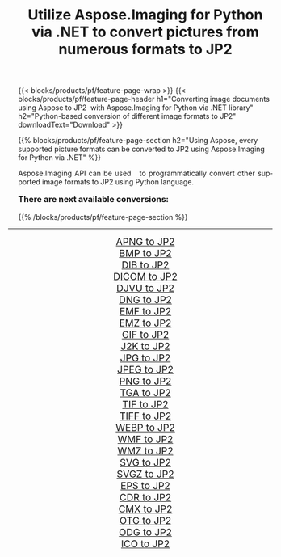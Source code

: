 ﻿---
title: Utilize Aspose.Imaging for Python via .NET to convert pictures from numerous formats to JP2 
weight: 3920
url: /python-net/conversion/to/jp2/ 
lang: en
langdirlevel: 2
locales: zh-hans,ja,it,ru,de,es,fr,nl,id,lt,pl,pt,vi,tr,ko,zh-hant,ar,hi,th,sv,cs,uk,he
description: You can use Aspose.Imaging for Python via .NET library to convert from a variety of formats to JP2
---

{{< blocks/products/pf/feature-page-wrap >}}
{{< blocks/products/pf/feature-page-header h1="Converting image documents using Aspose to JP2  with Aspose.Imaging for Python via .NET library" h2="Python-based conversion of different image formats to JP2" downloadText="Download" >}}


{{% blocks/products/pf/feature-page-section  h2="Using Aspose, every supported picture formats can be converted to JP2 using Aspose.Imaging for Python via .NET" %}}
<p align=justify>Aspose.Imaging API can be used   to programmatically convert other supported image formats to JP2 using Python language.</p>
<h3 style="margin-top:16px;">
There are next available conversions:
</h3>
{{% /blocks/products/pf/feature-page-section %}}
<div class="container-fluid productfamilypage bg-gray">
    <div class="convertypes bg-gray agp-content section">
        <div class="container">
		<hr style="margin-left:-20px;"/>
		<div class="row other-converters" style="gap: 10px;font-size: 19px;text-align:center;">
		    <div class='col-md-3 other-converter remove-lp remove-rp'><a href="/imaging/python-net/conversion/apng-to-jp2/" style="padding:15px;">APNG to JP2</a></div>
<div class='col-md-3 other-converter remove-lp remove-rp'><a href="/imaging/python-net/conversion/bmp-to-jp2/" style="padding:15px;">BMP to JP2</a></div>
<div class='col-md-3 other-converter remove-lp remove-rp'><a href="/imaging/python-net/conversion/dib-to-jp2/" style="padding:15px;">DIB to JP2</a></div>
<div class='col-md-3 other-converter remove-lp remove-rp'><a href="/imaging/python-net/conversion/dicom-to-jp2/" style="padding:15px;">DICOM to JP2</a></div>
<div class='col-md-3 other-converter remove-lp remove-rp'><a href="/imaging/python-net/conversion/djvu-to-jp2/" style="padding:15px;">DJVU to JP2</a></div>
<div class='col-md-3 other-converter remove-lp remove-rp'><a href="/imaging/python-net/conversion/dng-to-jp2/" style="padding:15px;">DNG to JP2</a></div>
<div class='col-md-3 other-converter remove-lp remove-rp'><a href="/imaging/python-net/conversion/emf-to-jp2/" style="padding:15px;">EMF to JP2</a></div>
<div class='col-md-3 other-converter remove-lp remove-rp'><a href="/imaging/python-net/conversion/emz-to-jp2/" style="padding:15px;">EMZ to JP2</a></div>
<div class='col-md-3 other-converter remove-lp remove-rp'><a href="/imaging/python-net/conversion/gif-to-jp2/" style="padding:15px;">GIF to JP2</a></div>
<div class='col-md-3 other-converter remove-lp remove-rp'><a href="/imaging/python-net/conversion/j2k-to-jp2/" style="padding:15px;">J2K to JP2</a></div>
<div class='col-md-3 other-converter remove-lp remove-rp'><a href="/imaging/python-net/conversion/jpg-to-jp2/" style="padding:15px;">JPG to JP2</a></div>
<div class='col-md-3 other-converter remove-lp remove-rp'><a href="/imaging/python-net/conversion/jpeg-to-jp2/" style="padding:15px;">JPEG to JP2</a></div>
<div class='col-md-3 other-converter remove-lp remove-rp'><a href="/imaging/python-net/conversion/png-to-jp2/" style="padding:15px;">PNG to JP2</a></div>
<div class='col-md-3 other-converter remove-lp remove-rp'><a href="/imaging/python-net/conversion/tga-to-jp2/" style="padding:15px;">TGA to JP2</a></div>
<div class='col-md-3 other-converter remove-lp remove-rp'><a href="/imaging/python-net/conversion/tif-to-jp2/" style="padding:15px;">TIF to JP2</a></div>
<div class='col-md-3 other-converter remove-lp remove-rp'><a href="/imaging/python-net/conversion/tiff-to-jp2/" style="padding:15px;">TIFF to JP2</a></div>
<div class='col-md-3 other-converter remove-lp remove-rp'><a href="/imaging/python-net/conversion/webp-to-jp2/" style="padding:15px;">WEBP to JP2</a></div>
<div class='col-md-3 other-converter remove-lp remove-rp'><a href="/imaging/python-net/conversion/wmf-to-jp2/" style="padding:15px;">WMF to JP2</a></div>
<div class='col-md-3 other-converter remove-lp remove-rp'><a href="/imaging/python-net/conversion/wmz-to-jp2/" style="padding:15px;">WMZ to JP2</a></div>
<div class='col-md-3 other-converter remove-lp remove-rp'><a href="/imaging/python-net/conversion/svg-to-jp2/" style="padding:15px;">SVG to JP2</a></div>
<div class='col-md-3 other-converter remove-lp remove-rp'><a href="/imaging/python-net/conversion/svgz-to-jp2/" style="padding:15px;">SVGZ to JP2</a></div>
<div class='col-md-3 other-converter remove-lp remove-rp'><a href="/imaging/python-net/conversion/eps-to-jp2/" style="padding:15px;">EPS to JP2</a></div>
<div class='col-md-3 other-converter remove-lp remove-rp'><a href="/imaging/python-net/conversion/cdr-to-jp2/" style="padding:15px;">CDR to JP2</a></div>
<div class='col-md-3 other-converter remove-lp remove-rp'><a href="/imaging/python-net/conversion/cmx-to-jp2/" style="padding:15px;">CMX to JP2</a></div>
<div class='col-md-3 other-converter remove-lp remove-rp'><a href="/imaging/python-net/conversion/otg-to-jp2/" style="padding:15px;">OTG to JP2</a></div>
<div class='col-md-3 other-converter remove-lp remove-rp'><a href="/imaging/python-net/conversion/odg-to-jp2/" style="padding:15px;">ODG to JP2</a></div>
<div class='col-md-3 other-converter remove-lp remove-rp'><a href="/imaging/python-net/conversion/ico-to-jp2/" style="padding:15px;">ICO to JP2</a></div>
                </div>
        </div>
    </div>
</div>
<br/>

